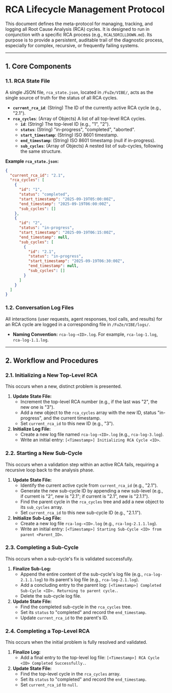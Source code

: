 # RCA Lifecycle Management Protocol

This document defines the meta-protocol for managing, tracking, and logging all Root Cause Analysis (RCA) cycles. It is designed to run in conjunction with a specific RCA process (e.g., `RCAL5DRILLDOWN.md`). Its purpose is to provide a persistent, auditable trail of the diagnostic process, especially for complex, recursive, or frequently failing systems.

---

## 1. Core Components

### 1.1. RCA State File

A single JSON file, `rca_state.json`, located in `/FuZe/VIBE/`, acts as the single source of truth for the status of all RCA cycles.

-   **`current_rca_id`**: (String) The ID of the currently active RCA cycle (e.g., "2.1").
-   **`rca_cycles`**: (Array of Objects) A list of all top-level RCA cycles.
    -   **`id`**: (String) The top-level ID (e.g., "1", "2").
    -   **`status`**: (String) "in-progress", "completed", "aborted".
    -   **`start_timestamp`**: (String) ISO 8601 timestamp.
    -   **`end_timestamp`**: (String) ISO 8601 timestamp (null if in-progress).
    -   **`sub_cycles`**: (Array of Objects) A nested list of sub-cycles, following the same structure.

**Example `rca_state.json`:**
```json
{
  "current_rca_id": "2.1",
  "rca_cycles": [
    {
      "id": "1",
      "status": "completed",
      "start_timestamp": "2025-09-19T05:00:00Z",
      "end_timestamp": "2025-09-19T06:00:00Z",
      "sub_cycles": []
    },
    {
      "id": "2",
      "status": "in-progress",
      "start_timestamp": "2025-09-19T06:15:00Z",
      "end_timestamp": null,
      "sub_cycles": [
        {
          "id": "2.1",
          "status": "in-progress",
          "start_timestamp": "2025-09-19T06:30:00Z",
          "end_timestamp": null,
          "sub_cycles": []
        }
      ]
    }
  ]
}
```

### 1.2. Conversation Log Files

All interactions (user requests, agent responses, tool calls, and results) for an RCA cycle are logged in a corresponding file in `/FuZe/VIBE/logs/`.

-   **Naming Convention:** `rca-log-<ID>.log`. For example, `rca-log-1.log`, `rca-log-1.1.log`.

---

## 2. Workflow and Procedures

### 2.1. Initializing a New Top-Level RCA

This occurs when a new, distinct problem is presented.

1.  **Update State File:**
    -   Increment the top-level RCA number (e.g., if the last was "2", the new one is "3").
    -   Add a new object to the `rca_cycles` array with the new ID, status "in-progress", and the current timestamp.
    -   Set `current_rca_id` to this new ID (e.g., "3").
2.  **Initialize Log File:**
    -   Create a new log file named `rca-log-<ID>.log` (e.g., `rca-log-3.log`).
    -   Write an initial entry: `[<Timestamp>] Initializing RCA Cycle <ID>`.

### 2.2. Starting a New Sub-Cycle

This occurs when a validation step within an active RCA fails, requiring a recursive loop back to the analysis phase.

1.  **Update State File:**
    -   Identify the current active cycle from `current_rca_id` (e.g., "2.1").
    -   Generate the new sub-cycle ID by appending a new sub-level (e.g., if current is "2", new is "2.1"; if current is "2.1", new is "2.1.1").
    -   Find the parent cycle in the `rca_cycles` tree and add a new object to its `sub_cycles` array.
    -   Set `current_rca_id` to this new sub-cycle ID (e.g., "2.1.1").
2.  **Initialize Sub-Log File:**
    -   Create a new log file `rca-log-<ID>.log` (e.g., `rca-log-2.1.1.log`).
    -   Write an initial entry: `[<Timestamp>] Starting Sub-Cycle <ID> from parent <Parent_ID>`.

### 2.3. Completing a Sub-Cycle

This occurs when a sub-cycle's fix is validated successfully.

1.  **Finalize Sub-Log:**
    -   Append the entire content of the sub-cycle's log file (e.g., `rca-log-2.1.1.log`) to its parent's log file (e.g., `rca-log-2.1.log`).
    -   Add a concluding entry to the parent log: `[<Timestamp>] Completed Sub-Cycle <ID>. Returning to parent cycle.`.
    -   Delete the sub-cycle log file.
2.  **Update State File:**
    -   Find the completed sub-cycle in the `rca_cycles` tree.
    -   Set its `status` to "completed" and record the `end_timestamp`.
    -   Update `current_rca_id` to the parent's ID.

### 2.4. Completing a Top-Level RCA

This occurs when the initial problem is fully resolved and validated.

1.  **Finalize Log:**
    -   Add a final entry to the top-level log file: `[<Timestamp>] RCA Cycle <ID> Completed Successfully.`.
2.  **Update State File:**
    -   Find the top-level cycle in the `rca_cycles` array.
    -   Set its `status` to "completed" and record the `end_timestamp`.
    -   Set `current_rca_id` to `null`.
